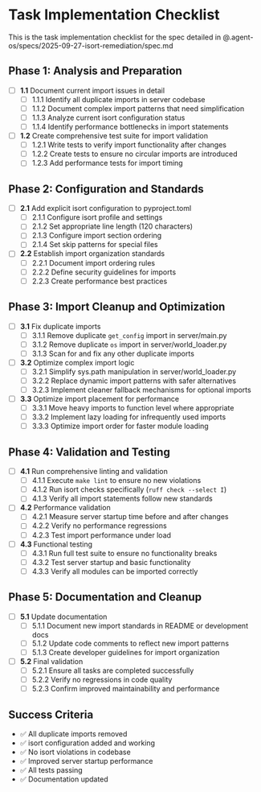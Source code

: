 # Task Implementation Checklist

This is the task implementation checklist for the spec detailed in @.agent-os/specs/2025-09-27-isort-remediation/spec.md

## Phase 1: Analysis and Preparation

- [ ] **1.1** Document current import issues in detail
  - [ ] 1.1.1 Identify all duplicate imports in server codebase
  - [ ] 1.1.2 Document complex import patterns that need simplification
  - [ ] 1.1.3 Analyze current isort configuration status
  - [ ] 1.1.4 Identify performance bottlenecks in import statements

- [ ] **1.2** Create comprehensive test suite for import validation
  - [ ] 1.2.1 Write tests to verify import functionality after changes
  - [ ] 1.2.2 Create tests to ensure no circular imports are introduced
  - [ ] 1.2.3 Add performance tests for import timing

## Phase 2: Configuration and Standards

- [ ] **2.1** Add explicit isort configuration to pyproject.toml
  - [ ] 2.1.1 Configure isort profile and settings
  - [ ] 2.1.2 Set appropriate line length (120 characters)
  - [ ] 2.1.3 Configure import section ordering
  - [ ] 2.1.4 Set skip patterns for special files

- [ ] **2.2** Establish import organization standards
  - [ ] 2.2.1 Document import ordering rules
  - [ ] 2.2.2 Define security guidelines for imports
  - [ ] 2.2.3 Create performance best practices

## Phase 3: Import Cleanup and Optimization

- [ ] **3.1** Fix duplicate imports
  - [ ] 3.1.1 Remove duplicate `get_config` import in server/main.py
  - [ ] 3.1.2 Remove duplicate `os` import in server/world_loader.py
  - [ ] 3.1.3 Scan for and fix any other duplicate imports

- [ ] **3.2** Optimize complex import logic
  - [ ] 3.2.1 Simplify sys.path manipulation in server/world_loader.py
  - [ ] 3.2.2 Replace dynamic import patterns with safer alternatives
  - [ ] 3.2.3 Implement cleaner fallback mechanisms for optional imports

- [ ] **3.3** Optimize import placement for performance
  - [ ] 3.3.1 Move heavy imports to function level where appropriate
  - [ ] 3.3.2 Implement lazy loading for infrequently used imports
  - [ ] 3.3.3 Optimize import order for faster module loading

## Phase 4: Validation and Testing

- [ ] **4.1** Run comprehensive linting and validation
  - [ ] 4.1.1 Execute `make lint` to ensure no new violations
  - [ ] 4.1.2 Run isort checks specifically (`ruff check --select I`)
  - [ ] 4.1.3 Verify all import statements follow new standards

- [ ] **4.2** Performance validation
  - [ ] 4.2.1 Measure server startup time before and after changes
  - [ ] 4.2.2 Verify no performance regressions
  - [ ] 4.2.3 Test import performance under load

- [ ] **4.3** Functional testing
  - [ ] 4.3.1 Run full test suite to ensure no functionality breaks
  - [ ] 4.3.2 Test server startup and basic functionality
  - [ ] 4.3.3 Verify all modules can be imported correctly

## Phase 5: Documentation and Cleanup

- [ ] **5.1** Update documentation
  - [ ] 5.1.1 Document new import standards in README or development docs
  - [ ] 5.1.2 Update code comments to reflect new import patterns
  - [ ] 5.1.3 Create developer guidelines for import organization

- [ ] **5.2** Final validation
  - [ ] 5.2.1 Ensure all tasks are completed successfully
  - [ ] 5.2.2 Verify no regressions in code quality
  - [ ] 5.2.3 Confirm improved maintainability and performance

## Success Criteria

- ✅ All duplicate imports removed
- ✅ isort configuration added and working
- ✅ No isort violations in codebase
- ✅ Improved server startup performance
- ✅ All tests passing
- ✅ Documentation updated
